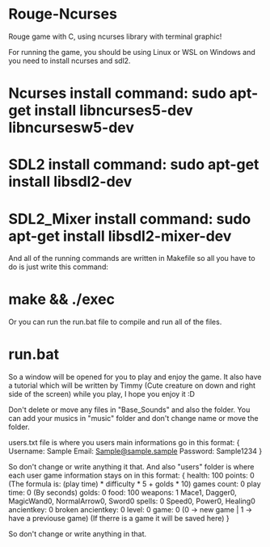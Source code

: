 # Rouge-Ncurses
Rouge game with C, using ncurses library with terminal graphic!

For running the game, you should be using Linux or WSL on Windows and you need to install ncurses and sdl2.
# Ncurses install command: sudo apt-get install libncurses5-dev libncursesw5-dev
# SDL2 install command: sudo apt-get install libsdl2-dev
# SDL2_Mixer install command: sudo apt-get install libsdl2-mixer-dev

And all of the running commands are written in Makefile so all you have to do is just write this command:
# make && ./exec

Or you can run the run.bat file to compile and run all of the files.
# run.bat

So a window will be opened for you to play and enjoy the game. It also have a tutorial which will be written by Timmy (Cute creature on down and right side of the screen) while you play, I hope you enjoy it :D

Don't delete or move any files in "Base_Sounds" and also the folder.
You can add your musics in "music" folder and don't change name or move the folder.

users.txt file is where you users main informations go in this format:
{
Username: Sample
Email: Sample@sample.sample
Password: Sample1234
}

So don't change or write anything it that.
And also "users" folder is where each user game information stays on in this format:
{
health: 100
points: 0 (The formula is: (play time) * difficulty * 5 + golds * 10)
games count: 0
play time: 0 (By seconds)
golds: 0
food: 100
weapons: 1 Mace1, Dagger0, MagicWand0, NormalArrow0, Sword0
spells: 0 Speed0, Power0, Healing0
ancientkey: 0
broken ancientkey: 0
level: 0
game: 0 (0 -> new game | 1 -> have a previouse game)
(If therre is a game it will be saved here)
}

So don't change or write anything in that.